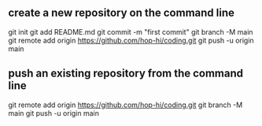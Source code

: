 create a new repository on the command line
-------------
git init
git add README.md
git commit -m "first commit"
git branch -M main
git remote add origin https://github.com/hop-hi/coding.git
git push -u origin main

push an existing repository from the command line
-------------
git remote add origin https://github.com/hop-hi/coding.git
git branch -M main
git push -u origin main
